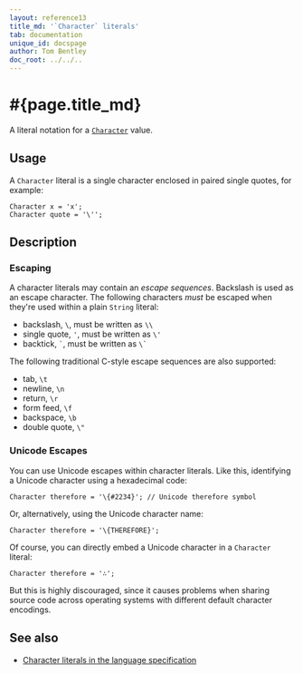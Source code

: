 ```yaml
---
layout: reference13
title_md: '`Character` literals'
tab: documentation
unique_id: docspage
author: Tom Bentley
doc_root: ../../..
---
```


# #{page.title_md}

A literal notation for a [`Character`](#{site.urls.apidoc_1_3}/Character.type.html) 
value.

## Usage 

A `Character` literal is a single character enclosed in paired single quotes, 
for example:

<!-- try: -->
    Character x = 'x';
    Character quote = '\'';

## Description

### Escaping

A character literals may contain an _escape sequences_. Backslash is used 
as an escape character. The following characters *must* be escaped when 
they're used within a plain `String` literal:

* backslash, `\`, must be written as `\\`
* single quote, `'`, must be written as `\'`
* backtick, `` ` ``, must be written as `` \` ``

The following traditional C-style escape sequences are also supported:

* tab, `\t`
* newline, `\n`
* return, `\r`
* form feed, `\f`
* backspace, `\b`
* double quote, `\"`

### Unicode Escapes

You can use Unicode escapes within character literals. Like this, identifying
a Unicode character using a hexadecimal code:

<!-- try: -->
    Character therefore = '\{#2234}'; // Unicode therefore symbol
    
Or, alternatively, using the Unicode character name:

<!-- try: -->
    Character therefore = '\{THEREFORE}';

Of course, you can directly embed a Unicode character in a `Character`
literal:

<!-- try: -->
    Character therefore = '∴';

But this is highly discouraged, since it causes problems when sharing source
code across operating systems with different default character encodings.

## See also

* [Character literals in the language specification](#{site.urls.spec_current}#characterliterals)

